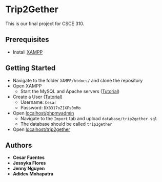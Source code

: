 # Trip2Gether

This is our final project for CSCE 310.

## Prerequisites

- Install [XAMPP](https://www.apachefriends.org/)

## Getting Started

- Navigate to the folder `XAMPP/htdocs/` and clone the repository
- Open XAMPP
	- Start the MySQL and Apache servers ([Tutorial](https://www.edureka.co/blog/how-to-run-a-php-program-in-xampp/))
- Create a User ([Tutorial](https://www.cs.virginia.edu/~up3f/cs4750/supplement/DB-setup-xampp.html#section2))
  - Username: `Cesar`
  - Password: `DX8317oZ]XFs0mMo`  
- Open [localhost/phpmyadmin](http://localhost/phpmyadmin/)
	- Navigate to the `Import` tab and upload `database/trip2gether.sql`
  - The database should be called `trip2gether`
- Open [localhost/trip2gether](http://localhost/trip2gether/home/read.php)

## Authors

  - **Cesar Fuentes** 
  - **Jessyka Flores** 
  - **Jenny Nguyen** 
  - **Adidev Mohapatra**
